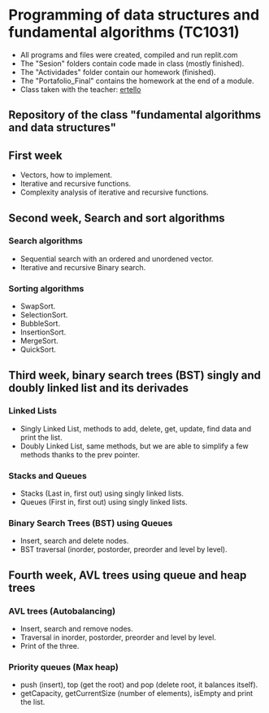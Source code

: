 # Programming of data structures and fundamental algorithms (TC1031)
- All programs and files were created, compiled and run replit.com
- The "Sesion" folders contain code made in class (mostly finished).
- The "Actividades" folder contain our homework (finished).
- The "Portafolio_Final" contains the homework at the end of a module.
- Class taken with the teacher: [ertello](https://replit.com/@ertello)
## Repository of the class "fundamental algorithms and data structures"
## First week
- Vectors, how to implement.
- Iterative and recursive functions.
- Complexity analysis of iterative and recursive functions.
## Second week, Search and sort algorithms
### Search algorithms
- Sequential search with an ordered and unordened vector.
- Iterative and recursive Binary search.
### Sorting algorithms
- SwapSort.
- SelectionSort.
- BubbleSort.
- InsertionSort.
- MergeSort.
- QuickSort.
## Third week, binary search trees (BST) singly and doubly linked list and its derivades
### Linked Lists
- Singly Linked List, methods to add, delete, get, update, find data and print the list.
- Doubly Linked List, same methods, but we are able to simplify a few methods thanks to the prev pointer.
### Stacks and Queues
- Stacks (Last in, first out) using singly linked lists.
- Queues (First in, first out) using singly linked lists.
### Binary Search Trees (BST) using Queues
- Insert, search and delete nodes.
- BST traversal (inorder, postorder, preorder and level by level).
## Fourth week, AVL trees using queue and heap trees
### AVL trees (Autobalancing)
- Insert, search and remove nodes.
- Traversal in inorder, postorder, preorder and level by level.
- Print of the three.
### Priority queues (Max heap)
- push (insert), top (get the root) and pop (delete root, it balances itself).
- getCapacity, getCurrentSize (number of elements), isEmpty and print the list.